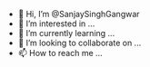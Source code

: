 - 👋 Hi, I’m @SanjaySinghGangwar
- 👀 I’m interested in ...
- 🌱 I’m currently learning ...
- 💞️ I’m looking to collaborate on ...
- 📫 How to reach me ...

<!---
SanjaySinghGangwar/SanjaySinghGangwar is a ✨ special ✨ repository because its `README.md` (this file) appears on your GitHub profile.
You can click the Preview link to take a look at your changes.
--->
